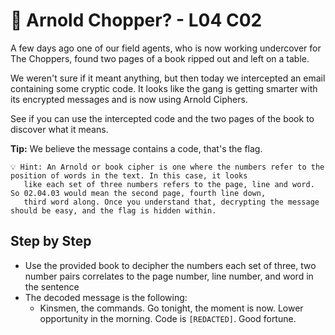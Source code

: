 # 🏰 Arnold Chopper? - L04 C02

A few days ago one of our field agents, who is now working undercover for The Choppers, found two pages of a book ripped out and left on a table.

We weren't sure if it meant anything, but then today we intercepted an email containing some cryptic code. It looks like the gang is getting smarter with its encrypted messages and is now using Arnold Ciphers.

See if you can use the intercepted code and the two pages of the book to discover what it means.

**Tip:** We believe the message contains a code, that's the flag.

```
💡 Hint: An Arnold or book cipher is one where the numbers refer to the position of words in the text. In this case, it looks
   like each set of three numbers refers to the page, line and word. So 02.04.03 would mean the second page, fourth line down,
   third word along. Once you understand that, decrypting the message should be easy, and the flag is hidden within.
```

## Step by Step

- Use the provided book to decipher the numbers each set of three, two number pairs correlates to the page number, line number, and word in the sentence
- The decoded message is the following:
    - Kinsmen, the commands. Go tonight, the moment is now. Lower opportunity in the morning. Code is `[REDACTED]`. Good fortune.
